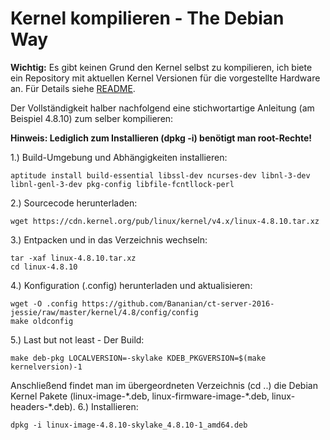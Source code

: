 # Kernel kompilieren - The Debian Way

**Wichtig:** Es gibt keinen Grund den Kernel selbst zu kompilieren, ich biete ein Repository mit aktuellen Kernel Versionen für die vorgestellte Hardware an. Für Details siehe [README](https://github.com/Bananian/ct-server-2016-jessie/blob/master/README.md).

Der Vollständigkeit halber nachfolgend eine stichwortartige Anleitung (am Beispiel 4.8.10) zum selber kompilieren:

**Hinweis: Lediglich zum Installieren (dpkg -i) benötigt man root-Rechte!**

1.) Build-Umgebung und Abhängigkeiten installieren:
```
aptitude install build-essential libssl-dev ncurses-dev libnl-3-dev libnl-genl-3-dev pkg-config libfile-fcntllock-perl
```
2.) Sourcecode herunterladen:
```
wget https://cdn.kernel.org/pub/linux/kernel/v4.x/linux-4.8.10.tar.xz
```
3.) Entpacken und in das Verzeichnis wechseln:
```
tar -xaf linux-4.8.10.tar.xz
cd linux-4.8.10
```
4.) Konfiguration (.config) herunterladen und aktualisieren:
```
wget -O .config https://github.com/Bananian/ct-server-2016-jessie/raw/master/kernel/4.8/config/config 
make oldconfig
```
5.) Last but not least - Der Build:
```
make deb-pkg LOCALVERSION=-skylake KDEB_PKGVERSION=$(make kernelversion)-1
```
Anschließend findet man im übergeordneten Verzeichnis (cd ..) die Debian Kernel Pakete (linux-image-\*.deb, linux-firmware-image-\*.deb, linux-headers-\*.deb).
6.) Installieren:
```
dpkg -i linux-image-4.8.10-skylake_4.8.10-1_amd64.deb
```
